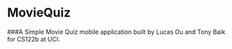 MovieQuiz
=========

###A Simple Movie Quiz mobile application built by Lucas Ou and Tony Baik for CS122b at UCI.
